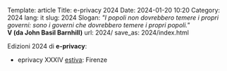Template: article
Title: e-privacy 2024
Date: 2024-01-20 10:20
Category: 2024
lang: it
slug: 2024
Slogan: <i>"I popoli non dovrebbero temere i propri governi: sono i governi che dovrebbero temere i propri popoli."</i><br/><b>V (da John Basil Barnhill)</b>
url: 2024/
save_as: 2024/index.html


Edizioni 2024 di **e-privacy**:

- eprivacy XXXIV [estiva](/e-privacy-XXXIV.html): Firenze


